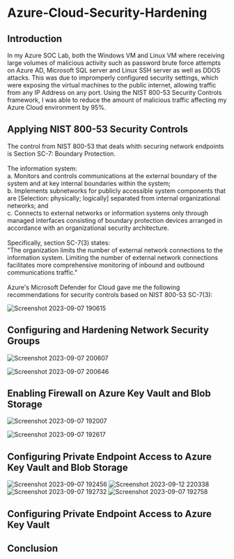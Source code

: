 # Azure-Cloud-Security-Hardening

## Introduction
In my Azure SOC Lab, both the Windows VM and Linux VM where receiving large volumes of malicious activity such as password brute force attempts on Azure AD, Microsoft SQL server and Linux SSH server as well as DDOS attacks. This was due to impromperly configured security settings, which were exposing the virtual machines to the public internet, allowing traffic from any IP Address on any port. Using the NIST 800-53 Security Controls framework, I was able to reduce the amount of malicious traffic affecting my Azure Cloud environment by 95%.

## Applying NIST 800-53 Security Controls
The control from NIST 800-53 that deals whith securing network endpoints is Section SC-7: Boundary Protection.<br>
<br>
The information system:<br>
a. Monitors and controls communications at the external boundary of the system and at key internal boundaries within the system; <br>
b. Implements subnetworks for publicly accessible system components that are [Selection: physically; logically] separated from internal organizational networks; and <br>
c. Connects to external networks or information systems only through managed interfaces consisting of boundary protection devices arranged in accordance with an organizational security architecture. <br>
<br>
Specifically, section SC-7(3) states:<br>
"The organization limits the number of external network connections to the information system. Limiting the number of external network connections facilitates more comprehensive monitoring of inbound and outbound communications traffic."<br>
<br>
Azure's Microsoft Defender for Cloud gave me the following recommendations for security controls based on NIST 800-53 SC-7(3):

![Screenshot 2023-09-07 190615](https://github.com/Lachiecodes/Azure-Cloud-Security-Hardening/assets/138475757/88345ec8-e132-42e4-a080-a21c8dca21e6)

## Configuring and Hardening Network Security Groups
![Screenshot 2023-09-07 200607](https://github.com/Lachiecodes/Azure-Cloud-Security-Hardening/assets/138475757/6fe25e75-d941-45a2-8deb-8582030414d5)

![Screenshot 2023-09-07 200646](https://github.com/Lachiecodes/Azure-Cloud-Security-Hardening/assets/138475757/d8b2d8ca-3f49-42a4-8226-8f228d98704b)

## Enabling Firewall on Azure Key Vault and Blob Storage
![Screenshot 2023-09-07 192007](https://github.com/Lachiecodes/Azure-Cloud-Security-Hardening/assets/138475757/7c7ec466-ab6a-40f4-97ee-05ae3ebb5b86)

![Screenshot 2023-09-07 192617](https://github.com/Lachiecodes/Azure-Cloud-Security-Hardening/assets/138475757/e6f954d9-0954-4465-9bb9-1f8aca3216e1)

## Configuring Private Endpoint Access to Azure Key Vault and Blob Storage
![Screenshot 2023-09-07 192456](https://github.com/Lachiecodes/Azure-Cloud-Security-Hardening/assets/138475757/641df0f3-9e02-49f1-a9c9-a3d2e08a3b17)
![Screenshot 2023-09-12 220338](https://github.com/Lachiecodes/Azure-Cloud-Security-Hardening/assets/138475757/be48d1c9-a8e4-4f86-bfab-92afb704469a)
![Screenshot 2023-09-07 192732](https://github.com/Lachiecodes/Azure-Cloud-Security-Hardening/assets/138475757/b411ba3e-cb18-46f9-8e86-62eb6e5e6ebe)
![Screenshot 2023-09-07 192758](https://github.com/Lachiecodes/Azure-Cloud-Security-Hardening/assets/138475757/0992994b-9445-4476-b083-ea3c663e5e96)

## Configuring Private Endpoint Access to Azure Key Vault 

## Conclusion


